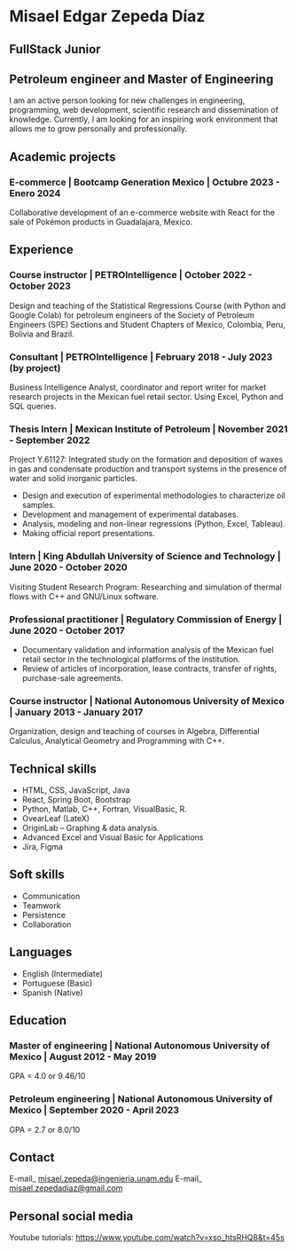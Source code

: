 # Misael Edgar Zepeda Díaz
## FullStack Junior
## Petroleum engineer and Master of Engineering
I am an active person looking for new challenges in engineering, programming, web development, scientific research and dissemination of knowledge. Currently, I am looking for an inspiring work environment that allows me to grow personally and professionally.

## Academic projects
### E-commerce | Bootcamp Generation Mexico | Octubre 2023 - Enero 2024
Collaborative development of an e-commerce website with React for the sale of Pokémon products in Guadalajara, Mexico.

## Experience
### Course instructor | PETROIntelligence | October 2022 - October 2023
Design and teaching of the Statistical Regressions Course (with Python and Google Colab) for petroleum engineers of the Society of Petroleum Engineers (SPE) Sections and Student Chapters of Mexico, Colombia, Peru, Bolivia and Brazil.

### Consultant | PETROIntelligence | February 2018 - July 2023 (by project)
Business Intelligence Analyst, coordinator and report writer for market research projects in the Mexican fuel retail sector. Using Excel, Python and SQL queries.

### Thesis Intern | Mexican Institute of Petroleum | November 2021 - September 2022
Project Y.61127: Integrated study on the formation and deposition of waxes in gas and condensate production and transport systems in the presence of water and solid inorganic particles.
- Design and execution of experimental methodologies to characterize oil samples.
- Development and management of experimental databases.
- Analysis, modeling and non-linear regressions (Python, Excel, Tableau).
- Making official report presentations.

### Intern | King Abdullah University of Science and Technology | June 2020 - October 2020
Visiting Student Research Program: Researching and simulation of thermal flows with C++ and GNU/Linux software.

### Professional practitioner | Regulatory Commission of Energy | June 2020 - October 2017
- Documentary validation and information analysis of the Mexican fuel retail sector in the technological platforms of the institution.
- Review of articles of incorporation, lease contracts, transfer of rights, purchase-sale agreements.

### Course instructor | National Autonomous University of Mexico | January 2013 - January 2017
Organization, design and teaching of courses in Algebra, Differential Calculus, Analytical Geometry and Programming with C++.

## Technical skills
- HTML, CSS, JavaScript, Java
- React, Spring Boot, Bootstrap
- Python, Matlab, C++, Fortran, VisualBasic, R.
- OvearLeaf (LateX)
- OriginLab – Graphing & data analysis.
- Advanced Excel and Visual Basic for Applications
- Jira, Figma
  
## Soft skills
- Communication
- Teamwork
- Persistence
- Collaboration

## Languages
- English (Intermediate)
- Portuguese (Basic)
- Spanish (Native)

## Education
### Master of engineering | National Autonomous University of Mexico | August 2012 - May 2019
GPA = 4.0 or 9.46/10
### Petroleum engineering | National Autonomous University of Mexico | September 2020 - April 2023
GPA = 2.7 or 8.0/10
## Contact
E-mail_ misael.zepeda@ingenieria.unam.edu
E-mail_ misael.zepedadiaz@gmail.com

## Personal social media
Youtube tutorials: https://www.youtube.com/watch?v=xso_htsRHQ8&t=45s




